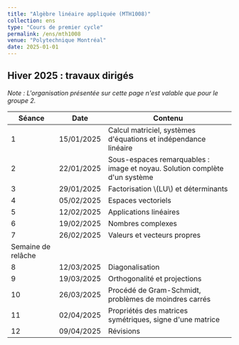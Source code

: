```yaml
---
title: "Algèbre linéaire appliquée (MTH1008)"
collection: ens
type: "Cours de premier cycle"
permalink: /ens/mth1008
venue: "Polytechnique Montréal"
date: 2025-01-01
---
```


## Hiver 2025 : travaux dirigés

*Note : L'organisation présentée sur cette page n'est valable que pour le groupe 2.*

| Séance | Date | Contenu |
| --- | --- | --- |
| 1 | 15/01/2025 | Calcul matriciel, systèmes d'équations et indépendance linéaire |
| 2 | 22/01/2025 | Sous-espaces remarquables : image et noyau. Solution complète d'un système |
| 3 | 29/01/2025 | Factorisation \\(LU\\) et déterminants |
| 4 | 05/02/2025 | Espaces vectoriels |
| 5 | 12/02/2025 | Applications linéaires |
| 6 | 19/02/2025 | Nombres complexes |
| 7 | 26/02/2025 | Valeurs et vecteurs propres |
| Semaine de relâche |
| 8 | 12/03/2025 | Diagonalisation |
| 9 | 19/03/2025 | Orthogonalité et projections |
| 10 | 26/03/2025 | Procédé de Gram-Schmidt, problèmes de moindres carrés |
| 11 | 02/04/2025 | Propriétés des matrices symétriques, signe d'une matrice |
| 12 | 09/04/2025 | Révisions
